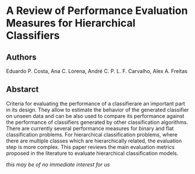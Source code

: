 # A Review of Performance Evaluation Measures for Hierarchical Classifiers

## Authors

Eduardo P. Costa, Ana C. Lorena, André C. P. L. F. Carvalho, Alex A. Freitas

## Abstarct

Criteria for evaluating the performance of a classifierare an important part in its design. 
They allow to estimate the behavior of the generated classifier on unseen data and can be also used to compare its performance against the performance of classifiers generated by other classification algorithms. 
There are currently several performance measures for binary and flat classification problems. 
For hierarchical classification problems, where there are multiple classes which are hierarchically related, the evaluation step is more complex. 
This paper reviews the main evaluation metrics proposed in the literature to evaluate hierarchical classification models.

*this may be of no immediate interest for us*